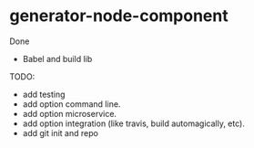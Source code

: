 # generator-node-component

Done

- Babel and build lib

TODO:

- add testing
- add option command line.
- add option microservice.
- add option integration (like travis, build automagically, etc).
- add git init and repo